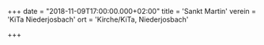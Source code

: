 +++
date = "2018-11-09T17:00:00.000+02:00"
title = 'Sankt Martin'
verein = 'KiTa Niederjosbach'
ort = 'Kirche/KiTa, Niederjosbach'

+++

      